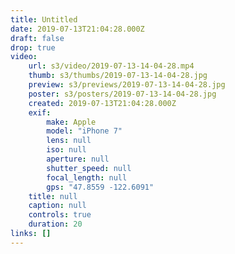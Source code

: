 ```yaml
---
title: Untitled
date: 2019-07-13T21:04:28.000Z
draft: false
drop: true
video:
    url: s3/video/2019-07-13-14-04-28.mp4
    thumb: s3/thumbs/2019-07-13-14-04-28.jpg
    preview: s3/previews/2019-07-13-14-04-28.jpg
    poster: s3/posters/2019-07-13-14-04-28.jpg
    created: 2019-07-13T21:04:28.000Z
    exif:
        make: Apple
        model: "iPhone 7"
        lens: null
        iso: null
        aperture: null
        shutter_speed: null
        focal_length: null
        gps: "47.8559 -122.6091"
    title: null
    caption: null
    controls: true
    duration: 20
links: []
---
```

